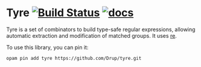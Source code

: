 # Tyre [![Build Status](https://travis-ci.org/Drup/tyre.svg?branch=master)](https://travis-ci.org/Drup/tyre) [![docs](https://img.shields.io/badge/doc-online-blue.svg)](https://drup.github.io/tyre/dev/Tyre.html)

Tyre is a set of combinators to build type-safe regular expressions, allowing automatic extraction and modification of matched groups. It uses [re][].

[re]: https://github.com/ocaml/ocaml-re

To use this library, you can pin it:
```
opam pin add tyre https://github.com/Drup/tyre.git
```
